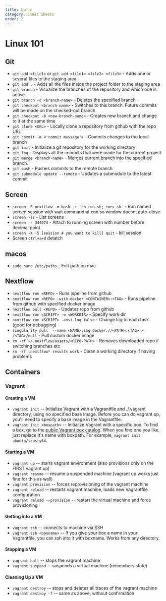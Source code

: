 ```yaml
---
title: Linux
category: Cheat Sheets
order: 2
---
```


# Linux 101

## Git
- `git add <file1>` or `git add <file1> <file2> <file3>` - Adds one or several files to the staging area
- `git add .` - Adds all the files inside the project folder to the staging area
- `git branch` - Visualize the branches of the repository and which one is active
- `git branch -d <branch-name>` - Deletes the specified branch
- `git checkout <branch-name>` - Switches to this branch. Future commits will be made on the checked-out branch
- `git checkout -b <new-branch-name>` - Creates new branch and change to it at the same time
- `git clone <URL>` - Locally clone a repository from github with the repo URL
- `git commit -m <'commit message'>` - Commits changes to the local branch
- `git init` - Initialize a git repository for the working directory
- `git log` - Displays all the commits that were made for the current project
- `git merge <branch-name>` - Merges current branch into the specified branch.
- `git push` - Pushes commits to the remote branch
- `git submodule update --remote` - Updates a submodule to the latest commit


## Screen
- `screen -S nextflow -m bash -c 'sh run.sh; exec sh'` - Run named screen session with wait command at end so window doesnt auto-close
- `screen -ls` - List screens
- `screen -r 344074` - Attach to running screen with number before decimal point
- `screen -X -S [session # you want to kill] quit` - kill session
- Screen `ctrl+a+d` detatch

## macos
- `sudo nano /etc/paths` - Edit path on mac 

## Nextflow
- `nextflow run <REPO>` - Runs pipeline from github
- `nextflow run <REPO> -with-docker <CONTAINER>:<TAG>` - Runs pipeline from github with specified docker image
- `nextflow pull <REPO>` - Updates repo from github
- `nextflow run <SCRIPT> -w <WORKDIR>` - Specify work dir
- `nextflow run <SCRIPT> -ansi-log false` - Change log to each task (good for debugging)
- `singularity pull  --name <NAME>.img docker://<PATH>:<TAG> > /<TAG>/null` - Pull custom docker image
- `rm -rf ~/.nextflow/assets/<REPO-PATH>` - Removes downloaded repo if switching branches etc
- `rm -rf .nextflow* results work` - Clean a working directory if having problems

## Containers

### Vagrant
#### Creating a VM
- `vagrant init`           -- Initialize Vagrant with a Vagrantfile and ./.vagrant directory, using no specified base image. Before you can do vagrant up, you'll need to specify a base image in the Vagrantfile.
- `vagrant init <boxpath>` -- Initialize Vagrant with a specific box. To find a box, go to the [public Vagrant box catalog](https://app.vagrantup.com/boxes/search). When you find one you like, just replace it's name with boxpath. For example, `vagrant init ubuntu/trusty64`.

#### Starting a VM
- `vagrant up`                  -- starts vagrant environment (also provisions only on the FIRST vagrant up)
- `vagrant resume`              -- resume a suspended machine (vagrant up works just fine for this as well)
- `vagrant provision`           -- forces reprovisioning of the vagrant machine
- `vagrant reload`              -- restarts vagrant machine, loads new Vagrantfile configuration
- `vagrant reload --provision`  -- restart the virtual machine and force provisioning

#### Getting into a VM
- `vagrant ssh`           -- connects to machine via SSH
- `vagrant ssh <boxname>` -- If you give your box a name in your Vagrantfile, you can ssh into it with boxname. Works from any directory.

#### Stopping a VM
- `vagrant halt`        -- stops the vagrant machine
- `vagrant suspend`     -- suspends a virtual machine (remembers state)

#### Cleaning Up a VM
- `vagrant destroy`     -- stops and deletes all traces of the vagrant machine
- `vagrant destroy -f`   -- same as above, without confirmation

